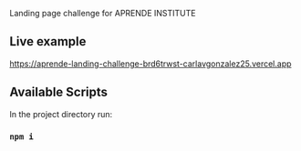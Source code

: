 Landing page challenge for APRENDE INSTITUTE

## Live example

https://aprende-landing-challenge-brd6trwst-carlavgonzalez25.vercel.app

## Available Scripts

In the project directory run:

### `npm i`

